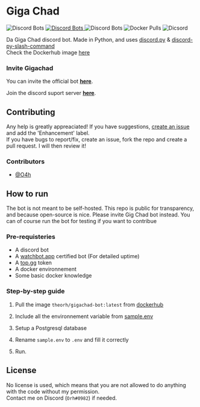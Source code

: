 # Giga Chad 
![Discord Bots](https://top.gg/api/widget/status/843550872293867570.svg?noavatar=true) [![Discord Bots](https://top.gg/api/widget/upvotes/843550872293867570.svg?noavatar=true) ](https://top.gg/bot/843550872293867570) ![Discord Bots](https://top.gg/api/widget/servers/843550872293867570.svg?noavatar=true) ![Docker Pulls](https://img.shields.io/docker/pulls/theorh/gigachad-bot) ![Dicsord](https://img.shields.io/discord/844911117881180190?color=%235865F2&logo=discord&logoColor=white)

Da Giga Chad discord bot. Made in Python, and uses [discord.py](https://github.com/Rapptz/discord.py) & [discord-py-slash-command](https://github.com/eunwoo1104/discord-py-slash-command)  
Check the Dockerhub image [here](https://hub.docker.com/repository/docker/theorh/gigachad-bot)
### Invite Gigachad  
  
You can invite the official bot **[here](https://discord.com/oauth2/authorize?client_id=843550872293867570&permissions=67584&scope=bot%20applications.commands)**.  
  
Join the discord suport server **[here](https://discord.gg/atPkjGgDBD)**.  
  
## Contributing  
Any help is greatly appreaciated! If you have suggestions, [create an issue](https://github.com/o4h/gigachad-bot/issues/new) and add the 'Enhancement' label. <br>
If you have bugs to report/fix, create an issue, fork the repo and create a pull request. I will then review it!  
  
### Contributors  
  
* [@O4h](https://github.com/o4h/)  
  
  
## How to run  
The bot is not meant to be self-hosted. This repo is public for transparency, and because open-source is nice.
Please invite Gig Chad bot instead. 
You can of course run the bot for testing if you want to contribue

### Pre-requisteries  
* A discord bot
* A [watchbot.app](https://watchbot.app) certified bot (For detailed uptime)
* A [top.gg](https://top.gg) token  
* A docker environnement
* Some basic docker knowledge
  
### Step-by-step guide  
1. Pull the image `theorh/gigachad-bot:latest` from [dockerhub](https://hub.docker.com/repository/docker/theorh/gigachad-bot)


2. Include all the environnement variable from [sample.env](https://github.com/O4h/gigachad-bot/blob/main/sample.env)
  

3. Setup a Postgresql database


4. Rename `sample.env` to `.env` and fill it correctly  


5. Run.

## License
No license is used, which means that you are not allowed to do anything with the code without my permission. <br>
Contact me on Discord (`Orh#0982`) if needed.
